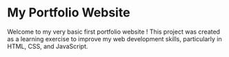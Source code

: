 # My Portfolio Website

Welcome to my very basic first portfolio website ! This project was created as a learning exercise to improve my web development skills, particularly in HTML, CSS, and JavaScript.

